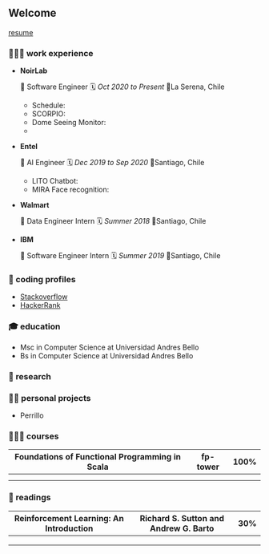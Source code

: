 ## Welcome 

[resume]()

### 👨🏻‍💻 work experience

- __NoirLab__

  📇 Software Engineer 🗓 _Oct 2020 to Present_ 📍La Serena, Chile
  - Schedule:
  - SCORPIO: 
  - Dome Seeing Monitor: 
  -   
- __Entel__

  📇 AI Engineer 🗓 _Dec 2019 to Sep 2020_ 📍Santiago, Chile
  - LITO Chatbot:
  - MIRA Face recognition:   
- __Walmart__ 
  
  📇 Data Engineer Intern 🗓 _Summer 2018_ 📍Santiago, Chile
- __IBM__ 
  
  📇 Software Engineer Intern 🗓 _Summer 2019_ 📍Santiago, Chile


### 👤 coding profiles

- [Stackoverflow](https://stackoverflow.com/users/3659106/stroncod)
- [HackerRank](https://www.hackerrank.com/stroncod)

### 🎓 education
- Msc in Computer Science at Universidad Andres Bello
- Bs in Computer Science at Universidad Andres Bello

### 🧪 research


### 👷🏻 personal projects 

- Perrillo 

### 👩🏻‍🏫 courses

| Foundations of Functional Programming in Scala| fp-tower | 100% |
|-----------------------------------------------|----------|------|
|                                               |          |      |
|                                               |          |      |

### 📕 readings 

| Reinforcement Learning: An Introduction | Richard S. Sutton and Andrew G. Barto | 30% |
|-----------------------------------------|---------------------------------------|-----|
|                                         |                                       |     |
|                                         |                                       |     |
|                                         |                                       |     |






